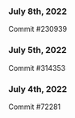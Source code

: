 ### July 8th, 2022

Commit #230939

### July 5th, 2022

Commit #314353


### July 4th, 2022

Commit #72281
